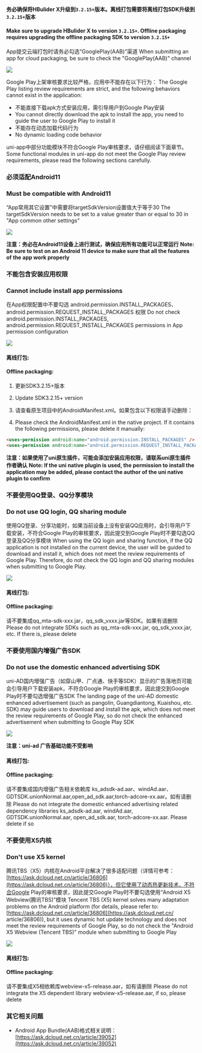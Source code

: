 
#### 务必确保将HBulider X升级到`3.2.15+`版本。离线打包需要将离线打包SDK升级到`3.2.15+`版本
#### Make sure to upgrade HBulider X to version `3.2.15+`. Offline packaging requires upgrading the offline packaging SDK to version `3.2.15+`

App提交云端打包时请务必勾选“GooglePlay(AAB)”渠道
When submitting an app for cloud packaging, be sure to check the "GooglePlay(AAB)" channel

![](https://img-cdn-aliyun.dcloud.net.cn/uni-app/doc/app/android/googleplay/channel.png)

Google Play上架审核要求比较严格，应用中不能存在以下行为：
The Google Play listing review requirements are strict, and the following behaviors cannot exist in the application:
- 不能直接下载apk方式安装应用，需引导用户到Google Play安装
- You cannot directly download the apk to install the app, you need to guide the user to Google Play to install it
- 不能存在动态加载代码行为
- No dynamic loading code behavior

uni-app中部分功能模块不符合Google Play审核要求，请仔细阅读下面章节。
Some functional modules in uni-app do not meet the Google Play review requirements, please read the following sections carefully.

### 必须适配Android11
### Must be compatible with Android11

“App常用其它设置”中需要将targetSdkVersion设置值大于等于30
The targetSdkVersion needs to be set to a value greater than or equal to 30 in "App common other settings"

![](https://img-cdn-aliyun.dcloud.net.cn/uni-app/doc/app/android/googleplay/targetsdkversion.png)

**注意：务必在Android11设备上进行测试，确保应用所有功能可以正常运行**
**Note: Be sure to test on an Android 11 device to make sure that all the features of the app work properly**


### 不能包含安装应用权限
### Cannot include install app permissions
在App权限配置中不要勾选 android.permission.INSTALL_PACKAGES、android.permission.REQUEST_INSTALL_PACKAGES 权限
Do not check android.permission.INSTALL_PACKAGES, android.permission.REQUEST_INSTALL_PACKAGES permissions in App permission configuration

![](https://img-cdn-aliyun.dcloud.net.cn/uni-app/doc/app/android/googleplay/permission-install.png)

#### 离线打包:
#### Offline packaging:

1. 更新SDK3.2.15+版本
1. Update SDK3.2.15+ version

2. 请查看原生项目中的AndroidManifest.xml。如果包含以下权限请手动删除：
2. Please check the AndroidManifest.xml in the native project. If it contains the following permissions, please delete it manually:

```html
<uses-permission android:name="android.permission.INSTALL_PACKAGES" />
<uses-permission android:name="android.permission.REQUEST_INSTALL_PACKAGES" />
```

**注意：如果使用了uni原生插件，可能会添加安装应用权限，请联系uni原生插件作者确认**
**Note: If the uni native plugin is used, the permission to install the application may be added, please contact the author of the uni native plugin to confirm**

### 不要使用QQ登录、QQ分享模块
### Do not use QQ login, QQ sharing module
使用QQ登录、分享功能时，如果当前设备上没有安装QQ应用时，会引导用户下载安装，不符合Google Play的审核要求，因此提交到Google Play时不要勾选QQ登录及QQ分享模块
When using the QQ login and sharing function, if the QQ application is not installed on the current device, the user will be guided to download and install it, which does not meet the review requirements of Google Play. Therefore, do not check the QQ login and QQ sharing modules when submitting to Google Play.

![](https://img-cdn-aliyun.dcloud.net.cn/uni-app/doc/app/android/googleplay/qq.png)

#### 离线打包:
#### Offline packaging:

请不要集成qq_mta-sdk-xxx.jar，qq_sdk_vxxx.jar等SDK。如果有请删除
Please do not integrate SDKs such as qq_mta-sdk-xxx.jar, qq_sdk_vxxx.jar, etc. If there is, please delete

### 不要使用国内增强广告SDK
### Do not use the domestic enhanced advertising SDK
uni-AD国内增强广告（如穿山甲、广点通、快手等SDK）显示的广告落地页可能会引导用户下载安装apk，不符合Google Play的审核要求，因此提交到Google Play时不要勾选增强广告SDK
The landing page of the uni-AD domestic enhanced advertisement (such as pangolin, Guangdiantong, Kuaishou, etc. SDK) may guide users to download and install the apk, which does not meet the review requirements of Google Play, so do not check the enhanced advertisement when submitting to Google Play SDK

![](https://img-cdn-aliyun.dcloud.net.cn/uni-app/doc/app/android/googleplay/ad.png)

**注意：uni-ad 广告基础功能不受影响**

#### 离线打包:
#### Offline packaging:

请不要集成国内增强广告相关依赖库 ks_adsdk-ad.aar、windAd.aar、GDTSDK.unionNormal.aar,open_ad_sdk.aar,torch-adcore-xx.aar。如有请删除
Please do not integrate the domestic enhanced advertising related dependency libraries ks_adsdk-ad.aar, windAd.aar, GDTSDK.unionNormal.aar, open_ad_sdk.aar, torch-adcore-xx.aar. Please delete if so

### 不要使用X5内核
### Don't use X5 kernel
腾讯TBS（X5）内核在Android平台解决了很多适配问题（详情可参考：[https://ask.dcloud.net.cn/article/36806](https://ask.dcloud.net.cn/article/36806)），但它使用了动态热更新技术，不符合Google Play的审核要求，因此提交Google Play时不要勾选使用“Android X5 Webview(腾讯TBS)”模块
Tencent TBS (X5) kernel solves many adaptation problems on the Android platform (for details, please refer to: [https://ask.dcloud.net.cn/article/36806](https://ask.dcloud.net.cn/ article/36806)), but it uses dynamic hot update technology and does not meet the review requirements of Google Play, so do not check the "Android X5 Webview (Tencent TBS)" module when submitting to Google Play

![](https://img-cdn-aliyun.dcloud.net.cn/uni-app/doc/app/android/googleplay/x5.png)

#### 离线打包:
#### Offline packaging:

请不要集成X5相依赖库webview-x5-release.aar，如有请删除
Please do not integrate the X5 dependent library webview-x5-release.aar, if so, please delete

### 其它相关问题
- Android App Bundle(AAB)格式相关说明：[https://ask.dcloud.net.cn/article/39052](https://ask.dcloud.net.cn/article/39052)
